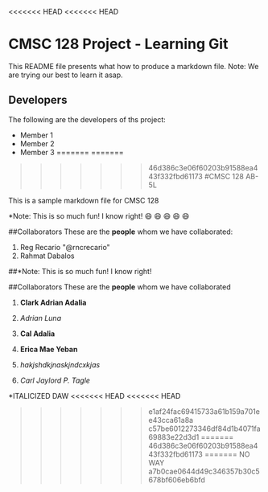 <<<<<<< HEAD
<<<<<<< HEAD
# CMSC 128 Project - Learning Git
This README file presents what how to produce a markdown file.
Note: We are trying our best to learn it asap.

## Developers
The following are the developers of ths project:
* Member 1 
* Member 2
* Member 3
=======
=======

>>>>>>> 46d386c3e06f60203b91588ea443f332fbd61173
#CMSC 128 AB-5L

This is a sample markdown file for CMSC 128

*Note: This is so much fun! I know right!
:smile: :smile: :smile: :smile: :smile: 

##Collaborators
These are the **people** whom we have collaborated:
1. Reg Recario "@rncrecario"
2. Rahmat Dabalos

##*Note: This is so much fun! I know right!

##Collaborators
These are the **people** whom we have collaborated

1. **Clark Adrian Adalia**
2. *Adrian Luna*
3. __Cal Adalia__ 


1. **Erica Mae Yeban**
2. *hakjshdkjnaskjndcxkjas*
3. *Carl Jaylord P. Tagle*


*ITALICIZED DAW
<<<<<<< HEAD
<<<<<<< HEAD
>>>>>>> e1af24fac69415733a61b159a701ee43cca61a8a
>>>>>>> c57be6012273346df84d1b4071fa69883e22d3d1
=======
>>>>>>> 46d386c3e06f60203b91588ea443f332fbd61173
=======
>>>>>>> NO WAY
>>>>>>> a7b0cae0644d49c346357b30c5678bf606eb6bfd
